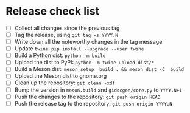 Release check list
==================

- [ ] Collect all changes since the previous tag
- [ ] Tag the release, using `git tag -s YYYY.N`
- [ ] Write down all the noteworthy changes in the tag message
- [ ] Update `twine`: `pip install --upgrade --user twine`
- [ ] Build a Python dist: `python -m build`
- [ ] Upload the dist to PyPI: `python -m twine upload dist/*`
- [ ] Build a Meson dist: `meson setup _build . && meson dist -C _build`
- [ ] Upload the Meson dist to gnome.org
- [ ] Clean up the repository: `git clean -xdf`
- [ ] Bump the version in `meson.build` and `gidocgen/core.py` to `YYYY.N+1`
- [ ] Push the changes to the repository: `git push origin HEAD`
- [ ] Push the release tag to the repository: `git push origin YYYY.N`

